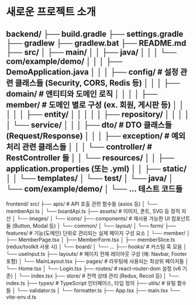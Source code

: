 # 새로운 프로젝트 소개
backend/
├── build.gradle
├── settings.gradle
├── gradlew
├── gradlew.bat
├── README.md
├── src/
│   ├── main/
│   │   ├── java/
│   │   │   └── com/example/demo/
│   │   │       ├── DemoApplication.java
│   │   │       ├── config/          # 설정 관련 클래스들 (Security, CORS, Redis 등)
│   │   │       ├── domain/          # 엔티티와 도메인 로직
│   │   │       │   ├── member/      # 도메인 별로 구성 (ex. 회원, 게시판 등)
│   │   │       │   │   ├── entity/
│   │   │       │   │   ├── repository/
│   │   │       │   │   └── service/
│   │   │       ├── dto/             # DTO 클래스들 (Request/Response)
│   │   │       ├── exception/       # 예외 처리 관련 클래스들
│   │   │       └── controller/      # RestController 들
│   │   └── resources/
│   │       ├── application.properties (또는 .yml)
│   │       ├── static/
│   │       └── templates/
│   └── test/
│       └── java/
│           └── com/example/demo/
│               └── ... 테스트 코드들
----------------------------------------------------------------------------------------------------
frontend/
src/
├── apis/              # API 호출 관련 함수들 (axios 등)
│   └── memberApi.ts
│   └── boardApi.ts
├── assets/            # 이미지, 폰트, SVG 등 정적 자산
│   └── images/
│   └── icons/
├── components/        # 재사용 가능한 UI 컴포넌트들 (Button, Modal 등)
│   └── common/
│   └── layout/
│   └── form/
├── features/          # 기능(도메인) 단위로 관리되는 실제 페이지 구성 요소
│   └── member/
│       ├── MemberPage.tsx
│       ├── MemberForm.tsx
│       ├── memberSlice.ts (redux/toolkit 사용 시)
│   └── board/
│       └── ...
├── hooks/             # 커스텀 훅 모음
│   └── useInput.ts
├── layouts/           # 페이지 전체 레이아웃 구성 (예: Navbar, Footer 포함)
│   └── MainLayout.tsx
├── pages/             # 라우팅에 사용되는 최상위 페이지들
│   └── Home.tsx
│   └── Login.tsx
├── routes/            # react-router-dom 설정 (v6 기준)
│   └── index.tsx
├── store/             # 전역 상태 관리 (Redux, Recoil 등)
│   └── index.ts
├── types/             # TypeScript 인터페이스, 타입 정의
├── utils/             # 유틸 함수들
│   └── validator.ts
│   └── formatter.ts
├── App.tsx
├── main.tsx
└── vite-env.d.ts
